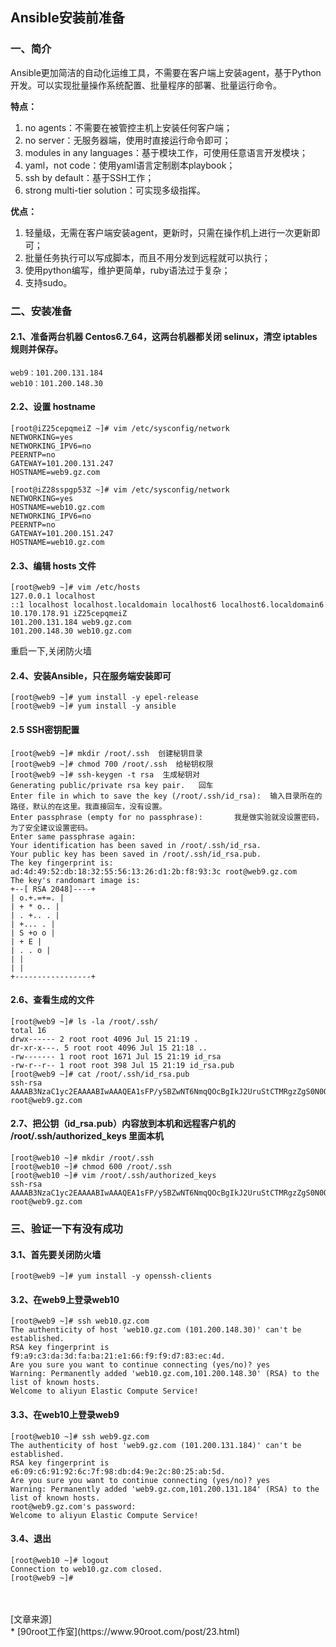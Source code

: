 ## Ansible安装前准备
### 一、简介
Ansible更加简洁的自动化运维工具，不需要在客户端上安装agent，基于Python开发。可以实现批量操作系统配置、批量程序的部署、批量运行命令。

**特点：**
1. no agents：不需要在被管控主机上安装任何客户端；
2. no server：无服务器端，使用时直接运行命令即可；
3. modules in any languages：基于模块工作，可使用任意语言开发模块；
4. yaml，not code：使用yaml语言定制剧本playbook；
5. ssh by default：基于SSH工作；
6. strong multi-tier solution：可实现多级指挥。

**优点：**
1. 轻量级，无需在客户端安装agent，更新时，只需在操作机上进行一次更新即可；
2. 批量任务执行可以写成脚本，而且不用分发到远程就可以执行；
3. 使用python编写，维护更简单，ruby语法过于复杂；
4. 支持sudo。

### 二、安装准备
#### 2.1、准备两台机器 Centos6.7_64，这两台机器都关闭 selinux，清空 iptables 规则并保存。
```
web9：101.200.131.184
web10：101.200.148.30
```
#### 2.2、设置 hostname
```
[root@iZ25cepqmeiZ ~]# vim /etc/sysconfig/network
NETWORKING=yes
NETWORKING_IPV6=no
PEERNTP=no
GATEWAY=101.200.131.247
HOSTNAME=web9.gz.com
```
```
[root@iZ28sspgp53Z ~]# vim /etc/sysconfig/network
NETWORKING=yes
HOSTNAME=web10.gz.com
NETWORKING_IPV6=no
PEERNTP=no
GATEWAY=101.200.151.247
HOSTNAME=web10.gz.com
```
#### 2.3、编辑 hosts 文件
```
[root@web9 ~]# vim /etc/hosts
127.0.0.1 localhost
::1 localhost localhost.localdomain localhost6 localhost6.localdomain6
10.170.178.91 iZ25cepqmeiZ
101.200.131.184 web9.gz.com
101.200.148.30 web10.gz.com
```
重启一下,关闭防火墙
#### 2.4、安装Ansible，只在服务端安装即可
```
[root@web9 ~]# yum install -y epel-release
[root@web9 ~]# yum install -y ansible
```
#### 2.5 SSH密钥配置
```
[root@web9 ~]# mkdir /root/.ssh  创建秘钥目录
[root@web9 ~]# chmod 700 /root/.ssh  给秘钥权限 
[root@web9 ~]# ssh-keygen -t rsa  生成秘钥对
Generating public/private rsa key pair.   回车
Enter file in which to save the key (/root/.ssh/id_rsa):  输入目录所在的路径，默认的在这里。我直接回车，没有设置。
Enter passphrase (empty for no passphrase):       我是做实验就没设置密码，为了安全建议设置密码。
Enter same passphrase again:
Your identification has been saved in /root/.ssh/id_rsa.
Your public key has been saved in /root/.ssh/id_rsa.pub.
The key fingerprint is:
ad:4d:49:52:db:18:32:55:56:13:26:d1:2b:f8:93:3c root@web9.gz.com
The key's randomart image is:
+--[ RSA 2048]----+
| o.+.=+=. |
| + * o.. |
| . +.. . |
| +... . |
| S +o o |
| + E |
| . . o |
| |
| |
+-----------------+
```
#### 2.6、查看生成的文件
```
[root@web9 ~]# ls -la /root/.ssh/
total 16
drwx------ 2 root root 4096 Jul 15 21:19 .
dr-xr-x---. 5 root root 4096 Jul 15 21:18 ..
-rw------- 1 root root 1671 Jul 15 21:19 id_rsa
-rw-r--r-- 1 root root 398 Jul 15 21:19 id_rsa.pub
[root@web9 ~]# cat /root/.ssh/id_rsa.pub
ssh-rsa AAAAB3NzaC1yc2EAAAABIwAAAQEA1sFP/y5BZwNT6NmqQOcBgIkJ2UruStCTMRgzZgS0N0OjZlOx037tu5ANNrvJY7CjvWzGoYGElhxIqw4RS5JD6CzQklZfVw7fIsoCREH3qUMmNdlvCMKSB0EQK/iL5TEcuceKRJNhqomG6Mpg4bEHlbCiNHnr9WmDneRSAzTaMo6cSUsxpq1O29aOLsMuSNU6WqGdfDfI/RaWNp446/7ccAa1Z/SlUMktnVPGcj/GZsATBaoR+4baQogVfy8Cfi6yAxlub4TL+ttth4V40hQpaytTIuMjwU5E0rL6BI4zFwn2TTNBYOjS1OZmB6m4nD4iGdpIQZEpNZMyHOIMGF73YQ== root@web9.gz.com
```

#### 2.7、把公钥（id_rsa.pub）内容放到本机和远程客户机的 /root/.ssh/authorized_keys 里面本机
```
[root@web10 ~]# mkdir /root/.ssh
[root@web10 ~]# chmod 600 /root/.ssh
[root@web10 ~]# vim /root/.ssh/authorized_keys
ssh-rsa AAAAB3NzaC1yc2EAAAABIwAAAQEA1sFP/y5BZwNT6NmqQOcBgIkJ2UruStCTMRgzZgS0N0OjZlOx037tu5ANNrvJY7CjvWzGoYGElhxIqw4RS5JD6CzQklZfVw7fIsoCREH3qUMmNdlvCMKSB0EQK/iL5TEcuceKRJNhqomG6Mpg4bEHlbCiNHnr9WmDneRSAzTaMo6cSUsxpq1O29aOLsMuSNU6WqGdfDfI/RaWNp446/7ccAa1Z/SlUMktnVPGcj/GZsATBaoR+4baQogVfy8Cfi6yAxlub4TL+ttth4V40hQpaytTIuMjwU5E0rL6BI4zFwn2TTNBYOjS1OZmB6m4nD4iGdpIQZEpNZMyHOIMGF73YQ== root@web9.gz.com
```
### 三、验证一下有没有成功
#### 3.1、首先要关闭防火墙
```
[root@web9 ~]# yum install -y openssh-clients
```
#### 3.2、在web9上登录web10
```
[root@web9 ~]# ssh web10.gz.com
The authenticity of host 'web10.gz.com (101.200.148.30)' can't be established.
RSA key fingerprint is f9:a9:c3:da:3d:fa:ba:21:e1:66:f9:f9:d7:83:ec:4d.
Are you sure you want to continue connecting (yes/no)? yes
Warning: Permanently added 'web10.gz.com,101.200.148.30' (RSA) to the list of known hosts.
Welcome to aliyun Elastic Compute Service!
```

#### 3.3、在web10上登录web9
```
[root@web10 ~]# ssh web9.gz.com
The authenticity of host 'web9.gz.com (101.200.131.184)' can't be established.
RSA key fingerprint is e6:09:c6:91:92:6c:7f:98:db:d4:9e:2c:80:25:ab:5d.
Are you sure you want to continue connecting (yes/no)? yes
Warning: Permanently added 'web9.gz.com,101.200.131.184' (RSA) to the list of known hosts.
root@web9.gz.com's password:
Welcome to aliyun Elastic Compute Service!
```

#### 3.4、退出
```
[root@web10 ~]# logout
Connection to web10.gz.com closed.
[root@web9 ~]#
```
</br>
</br>
[文章来源]</br>
*  [90root工作室](https://www.90root.com/post/23.html)
